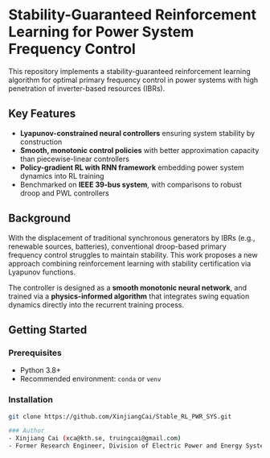 # Stability-Guaranteed Reinforcement Learning for Power System Frequency Control
This repository implements a stability-guaranteed reinforcement learning algorithm for optimal primary frequency control in power systems with high penetration of inverter-based resources (IBRs).

## Key Features

- **Lyapunov-constrained neural controllers** ensuring system stability by construction
- **Smooth, monotonic control policies** with better approximation capacity than piecewise-linear controllers
- **Policy-gradient RL with RNN framework** embedding power system dynamics into RL training
- Benchmarked on **IEEE 39-bus system**, with comparisons to robust droop and PWL controllers

## Background

With the displacement of traditional synchronous generators by IBRs (e.g., renewable sources, batteries), conventional droop-based primary frequency control struggles to maintain stability. This work proposes a new approach combining reinforcement learning with stability certification via Lyapunov functions.

The controller is designed as a **smooth monotonic neural network**, and trained via a **physics-informed algorithm** that integrates swing equation dynamics directly into the recurrent training process.

## Getting Started

### Prerequisites

- Python 3.8+
- Recommended environment: `conda` or `venv`

### Installation

```bash
git clone https://github.com/XinjiangCai/Stable_RL_PWR_SYS.git

### Author
- Xinjiang Cai (xca@kth.se, truingcai@gmail.com)
- Former Research Engineer, Division of Electric Power and Energy Systems, EECS, KTH

